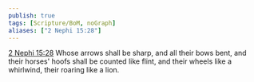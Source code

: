 ```yaml
---
publish: true
tags: [Scripture/BoM, noGraph]
aliases: ["2 Nephi 15:28"]
---
```

[2 Nephi 15:28](https://churchofjesuschrist.org/study/scriptures/bofm/2-ne/15?lang=eng&id=p28#p28) Whose arrows shall be sharp, and all their bows bent, and their horses' hoofs shall be counted like flint, and their wheels like a whirlwind, their roaring like a lion.
